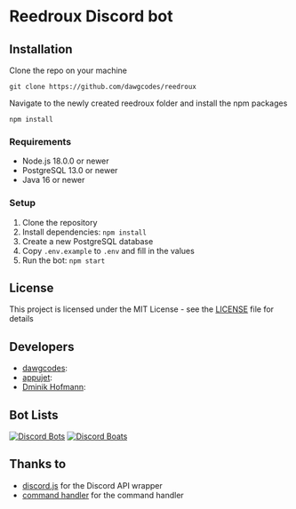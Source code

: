 # Reedroux Discord bot

## Installation


Clone the repo on your machine

    git clone https://github.com/dawgcodes/reedroux

Navigate to the newly created reedroux folder and install the npm packages

    npm install

### Requirements

- Node.js 18.0.0 or newer
- PostgreSQL 13.0 or newer
- Java 16 or newer

### Setup

1. Clone the repository
2. Install dependencies: `npm install`
3. Create a new PostgreSQL database
4. Copy `.env.example` to `.env` and fill in the values
5. Run the bot: `npm start`


## License

This project is licensed under the MIT License - see the [LICENSE](LICENSE) file for details


## Developers
- [dawgcodes](https://github.com/dawgcodes): 
- [appujet](https://github.com/appujet ): 
- [Dminik Hofmann](https://github.com/):

## Bot Lists
[![Discord Bots](https://top.gg/api/widget/1066057160125059112.svg)](https://top.gg/bot/1066057160125059112)
[![Discord Boats](https://discord.boats/api/widget/1066057160125059112)](https://discord.boats/bot/1066057160125059112)

## Thanks to

- [discord.js](https://discord.js.org/#/) for the Discord API wrapper
- [command handler](https://github.com/KevinNovak/Discord-Bot-TypeScript-Template) for the command handler
